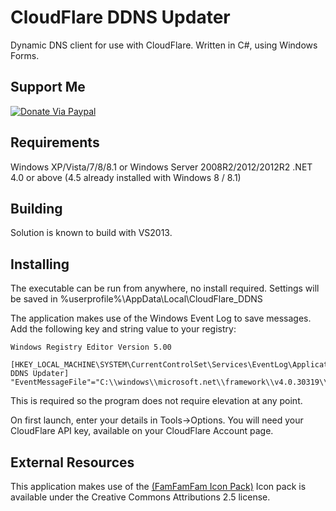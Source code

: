 CloudFlare DDNS Updater
=============

Dynamic DNS client for use with CloudFlare.
Written in C#, using Windows Forms. 


## Support Me
[![Donate Via Paypal](https://www.paypalobjects.com/en_US/i/btn/btn_donateCC_LG.gif)](https://www.paypal.com/cgi-bin/webscr?cmd=_s-xclick&hosted_button_id=CALMNQUWLZNYL)

## Requirements
Windows XP/Vista/7/8/8.1 or Windows Server 2008R2/2012/2012R2
.NET 4.0 or above (4.5 already installed with Windows 8 / 8.1)

## Building
Solution is known to build with VS2013.

## Installing
The executable can be run from anywhere, no install required. 
Settings will be saved in %userprofile%\AppData\Local\CloudFlare_DDNS

The application makes use of the Windows Event Log to save messages. 
Add the following key and string value to your registry:

```
Windows Registry Editor Version 5.00

[HKEY_LOCAL_MACHINE\SYSTEM\CurrentControlSet\Services\EventLog\Application\CloudFlare DDNS Updater]
"EventMessageFile"="C:\\windows\\microsoft.net\\framework\\v4.0.30319\\EventLogMessages.dll"
```

This is required so the program does not require elevation at any point.

On first launch, enter your details in Tools->Options. 
You will need your CloudFlare API key, available on your CloudFlare Account page. 

## External Resources
This application makes use of the [(FamFamFam Icon Pack)](http://www.famfamfam.com/lab/icons/silk/)
Icon pack is available under the Creative Commons Attributions 2.5 license. 